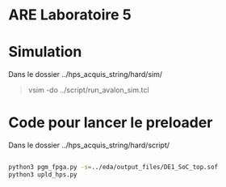 # ARE Laboratoire 5

# Simulation

Dans le dossier ../hps_acquis_string/hard/sim/

> vsim -do ../script/run_avalon_sim.tcl

# Code pour lancer le preloader

Dans le dossier ../hps_acquis_string/hard/script/

```bash

python3 pgm_fpga.py -s=../eda/output_files/DE1_SoC_top.sof
python3 upld_hps.py

```